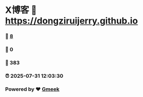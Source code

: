 # X博客 :link: https://dongziruijerry.github.io 
### :page_facing_up: [8](https://dongziruijerry.github.io/tag.html) 
### :speech_balloon: 0 
### :hibiscus: 383 
### :alarm_clock: 2025-07-31 12:03:30 
### Powered by :heart: [Gmeek](https://github.com/Meekdai/Gmeek)
